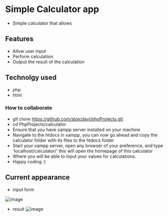 # Simple Calculator app
- Simple calculator that allows
## Features
- Allow user input
- Perform calculation
- Output the result of the calculation

## Technolgy used
- php
- html
### How to collaborate
- git clone https://github.com/stoicdavi/phpProjects.git
- cd PhpProjects/calculator
- Ensure that you have xampp server installed on your machine
- Navigate to the htdocs in xampp, you can now go ahead and copy the calculator folder with its files to the htdocs folder
- Start your xampp server, open any browser of your preference, and type 'localhost/calculator/' this will open the homepage of this calculator
- Where  you will be able to input your values for calculations.
- Happy coding :)
## Current appearance
- input form

![image](https://github.com/stoicdavi/phpProjects/assets/117593948/6e7415ab-a923-4f31-96c5-f96bb94e30e2)


- result
![image](https://github.com/stoicdavi/phpProjects/assets/117593948/97312211-70ad-4b92-8ee3-de1c9af36da9)

